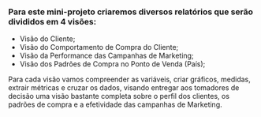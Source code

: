 ### Para este mini-projeto criaremos diversos relatórios que serão divididos em 4 visões:

+ Visão do Cliente;
+ Visão do Comportamento de Compra do Cliente;
+ Visão da Performance das Campanhas de Marketing;
+ Visão dos Padrões de Compra no Ponto de Venda (País);

Para cada visão vamos compreender as variáveis, criar gráficos, medidas, extrair métricas e cruzar os dados, visando entregar aos tomadores de decisão uma visão bastante completa sobre o perfil dos clientes, os padrões de compra e a efetividade das campanhas de Marketing.